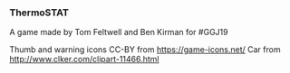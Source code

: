 ### ThermoSTAT
A game made by Tom Feltwell and Ben Kirman for #GGJ19

Thumb and warning icons CC-BY from https://game-icons.net/
Car from http://www.clker.com/clipart-11466.html
